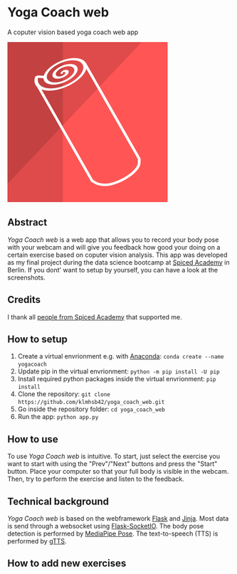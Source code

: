# Yoga Coach web

A coputer vision based yoga coach web app

![logo](https://github.com/klmhsb42/yoga_coach_web/blob/main/static/img/logo.svg)

## Abstract

*Yoga Coach web* is a web app that allows you to record your body pose with your webcam and will give you feedback how good your doing on a certain exercise based on coputer vision analysis. This app was developed as my final project during the data science bootcamp at [Spiced Academy](https://www.spiced-academy.com/de/program/data-science) in Berlin. If you dont' want to setup by yourself, you can have a look at the screenshots.

## Credits

I thank all [people from Spiced Academy](https://www.spiced-academy.com/de/about) that supported me.

## How to setup

1) Create a virtual envrionment e.g. with [Anaconda](https://www.anaconda.com/): `conda create --name yogacoach`
2) Update pip in the virtual envrionment: `python -m pip install -U pip`
3) Install required python packages inside the virtual envrionment: `pip install`
4) Clone the repository: `git clone https://github.com/klmhsb42/yoga_coach_web.git`
5) Go inside the repository folder: `cd yoga_coach_web`
6) Run the app: `python app.py`

## How to use

To use *Yoga Coach web* is intuitive. To start, just select the exercise you want to start with using the "Prev"/"Next" buttons and press the "Start" button. Place your computer so that your full body is visible in the webcam. Then, try to perform the exercise and listen to the feedback.

## Technical background

*Yoga Coach web* is based on the webframework [Flask](https://palletsprojects.com/p/flask/) and [Jinja](https://palletsprojects.com/p/jinja/). Most data is send through a websocket using [Flask-SocketIO](https://flask-socketio.readthedocs.io/en/latest/). The body pose detection is performed by [MediaPipe Pose](https://google.github.io/mediapipe/solutions/pose.html). The text-to-speech (TTS) is performed by [gTTS](https://github.com/pndurette/gTTS).

## How to add new exercises

